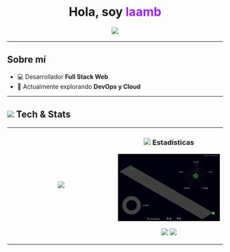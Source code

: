 <h1 align="center">
 Hola, soy <span style="color:#a020f0;">laamb</span>
</h1>

<p align="center">
  <img src="https://readme-typing-svg.herokuapp.com?color=9d4edd&center=true&vCenter=true&width=500&lines=Full+Stack+Web+Developer;Siempre+aprendiendo+y+creando" />
</p>

---

## Sobre mí  
- 💻 Desarrollador **Full Stack Web**  
- 🌱 Actualmente explorando **DevOps y Cloud**  
---

## <img src="https://media.giphy.com/media/l3vR85PnGsBwu1PFK/giphy.gif" width="30"/> Tech & Stats  

<table align="center">
<tr>
<td align="center" width="50%">
<p>
  <img src="https://skillicons.dev/icons?i=html,css,js,react,bootstrap,nodejs,express,python,django,fastapi,mysql,docker,git,github,linux&perline=5" width="420"/>
</p>
</td>

<td align="center" width="50%">

### <img src="https://media.giphy.com/media/QssGEmpkyEOhBCb7e1/giphy.gif" width="30"/> Estadísticas  
<p>
  <img src="./profile-3d-contrib/profile-night-green.svg" alt="Gráfica 3D de contribuciones" width="500">
</p>

<p>
  <img src="https://github-readme-stats.vercel.app/api?username=laamb&show_icons=true&theme=tokyonight&hide_border=true&title_color=9d4edd&icon_color=ff00ff" height="170">
  <img src="https://github-readme-stats.vercel.app/api/top-langs/?username=laamb&layout=compact&theme=tokyonight&hide_border=true&title_color=9d4edd" height="170">
</p>

</td>
</tr>
</table>
